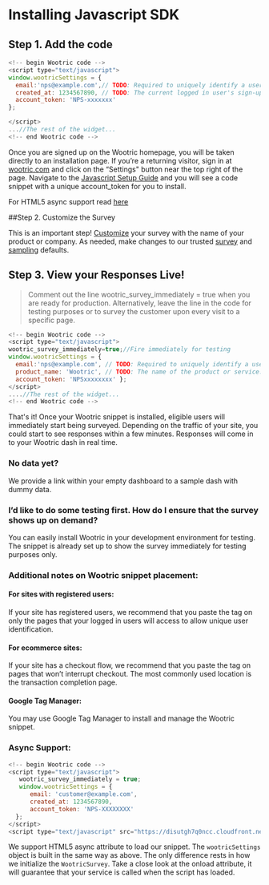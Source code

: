 # Installing Javascript SDK

## Step 1. ­Add the code
```javascript
<!-- begin Wootric code -->
<script type="text/javascript">
window.wootricSettings = {
  email:'nps@example.com',// TODO: Required to uniquely identify a user. It can be any unique value other than email.
  created_at: 1234567890, // TODO: The current logged in user's sign-up date as a Unix timestamp.
  account_token: 'NPS-xxxxxxx'
};

</script>
...//The rest of the widget...
<!-- end Wootric code -->
```
Once you are signed up on the Wootric homepage, you will be taken directly to an installation
page. If you’re a returning visitor, sign in at [wootric.com](https://www.wootric.com/) and click on the “Settings" button near the top right of the page. Navigate to the [Javascript Setup Guide](https://app.wootric.com/install) and you will see a code snippet with a unique
account_token for you to install.

For HTML5 async support read [here](#async-support)

##Step 2. Customize the Survey

This is an important step! [Customize](https://app.wootric.com/user_settings/edit#!/survey-nps) your survey with the name of your product or company. As needed, make changes to our trusted [survey](https://app.wootric.com/user_settings/edit#!/survey-nps) and [sampling](https://app.wootric.com/user_settings/edit#!/sampling) defaults.

## Step 3. View your Responses Live!
> Comment out the line wootric_survey_immediately = true when you are ready for production. Alternatively, leave the line in the code for testing purposes or to survey the customer upon every visit to a specific page.

```javascript
<!­­-- begin Wootric code ­­-->
<script type="text/javascript">
wootric_survey_immediately=true;//Fire immediately for testing
window.wootricSettings = {
  email:'nps@example.com', // TODO: Required to uniquely identify a user. It can be any unique value other than email.
  product_name: 'Wootric', // TODO: The name of the product or service.
  account_token: 'NPS­xxxxxxxx' };
</script>
....//The rest of the widget...
<!--­­ end Wootric code ­­-->
```

That's it! Once your Wootric snippet is installed, eligible users will immediately start being surveyed.
Depending on the traffic of your site, you could start to see responses within a few minutes.
Responses will come in to your Wootric dash in real time.


### **No data yet?**
We provide a link within your empty dashboard to a sample dash with dummy
data.
### **I’d like to do some testing first. How do I ensure that the survey shows up on demand?**

You can easily install Wootric in your development environment for testing. The snippet is
already set up to show the survey immediately for testing purposes only.

### Additional notes on Wootric snippet placement:

#### For sites with registered users:
If your site has registered users, we recommend that you
paste the tag on only the pages that your logged in users will access to allow unique user
identification.

#### For ecommerce sites:
If your site has a checkout flow, we recommend that you paste the tag
on pages that won’t interrupt checkout. The most commonly used location is the transaction
completion page.

#### Google Tag Manager:
You may use Google Tag Manager to install and manage the Wootric
snippet.

### Async Support:
``` js
<!-- begin Wootric code -->
<script type="text/javascript">
   wootric_survey_immediately = true;
   window.wootricSettings = {
      email: 'customer@example.com',
      created_at: 1234567890,
      account_token: 'NPS-XXXXXXXX'
  };
</script>
<script type="text/javascript" src="https://disutgh7q0ncc.cloudfront.net/beacon.js" async onload="WootricSurvey.run(wootricSettings)"></script>
```

We support HTML5 async attribute to load our snippet.
The `wootricSettings` object is built in the same way as above. The only difference
rests in how we initialize the `WootricSurvey`.
Take a close look at the onload attribute, it will guarantee that your service is called when the script has loaded.

